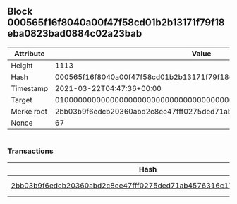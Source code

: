 ## Block 000565f16f8040a00f47f58cd01b2b13171f79f18eba0823bad0884c02a23bab

Attribute | Value
--- | ---
Height | 1113
Hash | 000565f16f8040a00f47f58cd01b2b13171f79f18eba0823bad0884c02a23bab
Timestamp | 2021-03-22T04:47:36+00:00
Target | 0100000000000000000000000000000000000000000000000000000000000000
Merke root | 2bb03b9f6edcb20360abd2c8ee47fff0275ded71ab4576316c170ab3848016ef
Nonce | 67

```

```

### Transactions

Hash | Amount
--- | ---
[2bb03b9f6edcb20360abd2c8ee47fff0275ded71ab4576316c170ab3848016ef](2bb03b9f6edcb20360abd2c8ee47fff0275ded71ab4576316c170ab3848016ef.md) | 10.00000000 SKEPTI 
